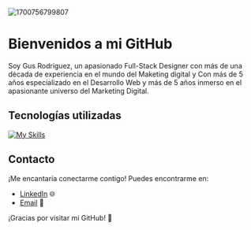 
![1700756799807](https://github.com/gusrodzu/gusrodzu/assets/43864523/23bcd5a2-4e22-43fe-95ce-c2898d3f1cbe)


# Bienvenidos a mi GitHub

Soy Gus Rodríguez, un apasionado Full-Stack Designer con más de una década de experiencia en el mundo del Maketing digital y
Con más de 5 años especializado en el Desarrollo Web y más de 5 años inmerso en el apasionante universo del Marketing Digital.


## Tecnologías utilizadas

[![My Skills](https://skillicons.dev/icons?i=js,html,css,react,redux,git,nodejs,express,sequelize,postgres,bootstraps )](https://skillicons.dev)


## Contacto

¡Me encantaría conectarme contigo! Puedes encontrarme en:

- [LinkedIn](https://www.linkedin.com/in/gusrdzurita/) 🌐
- [Email](mailto:gustavordzurita@gmail.com) 📧


¡Gracias por visitar mi GitHub! 👋


